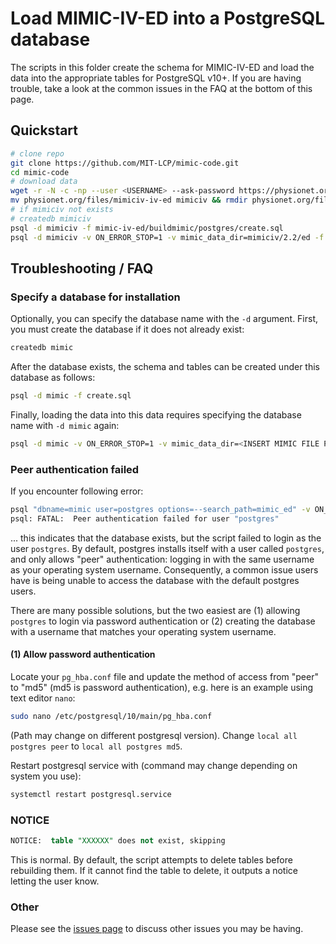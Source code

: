 # Load MIMIC-IV-ED into a PostgreSQL database

The scripts in this folder create the schema for MIMIC-IV-ED and load the data into the appropriate tables for PostgreSQL v10+.
If you are having trouble, take a look at the common issues in the FAQ at the bottom of this page.

## Quickstart

```sh
# clone repo
git clone https://github.com/MIT-LCP/mimic-code.git
cd mimic-code
# download data
wget -r -N -c -np --user <USERNAME> --ask-password https://physionet.org/files/mimic-iv-ed/2.2/
mv physionet.org/files/mimiciv-iv-ed mimiciv && rmdir physionet.org/files && rm physionet.org/robots.txt && rmdir physionet.org
# if mimiciv not exists
# createdb mimiciv
psql -d mimiciv -f mimic-iv-ed/buildmimic/postgres/create.sql
psql -d mimiciv -v ON_ERROR_STOP=1 -v mimic_data_dir=mimiciv/2.2/ed -f load_gz.sql
```


## Troubleshooting / FAQ

### Specify a database for installation

Optionally, you can specify the database name with the `-d` argument. First, you must create the database if it does not already exist:

```sh
createdb mimic
```

After the database exists, the schema and tables can be created under this database as follows:

```sh
psql -d mimic -f create.sql
```

Finally, loading the data into this data requires specifying the database name with `-d mimic` again:

```sh
psql -d mimic -v ON_ERROR_STOP=1 -v mimic_data_dir=<INSERT MIMIC FILE PATH HERE> -f load.sql
```

### Peer authentication failed

If you encounter following error:

```bash
psql "dbname=mimic user=postgres options=--search_path=mimic_ed" -v ON_ERROR_STOP=1 -f create.sql
psql: FATAL:  Peer authentication failed for user "postgres"
```

... this indicates that the database exists, but the script failed to login as the user `postgres`. By default, postgres installs itself with a user called `postgres`, and only allows "peer" authentication: logging in with the same username as your operating system username. Consequently, a common issue users have is being unable to access the database with the default postgres users.

There are many possible solutions, but the two easiest are (1) allowing `postgres` to login via password authentication or (2) creating the database with a username that matches your operating system username.

#### (1) Allow password authentication

Locate your `pg_hba.conf` file and update the method of access from "peer" to "md5" (md5 is password authentication), e.g. here is an example using text editor `nano`:

```bash
sudo nano /etc/postgresql/10/main/pg_hba.conf
```

(Path may change on different postgresql version). Change `local all postgres peer` to `local all postgres md5`.

Restart postgresql service with (command may change depending on system you use):

```bash 
systemctl restart postgresql.service 
```


### NOTICE

```sql
NOTICE:  table "XXXXXX" does not exist, skipping
```

This is normal. By default, the script attempts to delete tables before rebuilding them. If it cannot find the table to delete, it outputs a notice letting the user know.

### Other

Please see the [issues page](https://github.com/MIT-LCP/mimic-code/issues) to discuss other issues you may be having.
